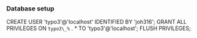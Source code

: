 
### Database setup ###

CREATE USER 'typo3'@'localhost' IDENTIFIED BY 'joh316';
GRANT ALL PRIVILEGES ON  `typo3\_%` . * TO  'typo3'@'localhost';
FLUSH PRIVILEGES;